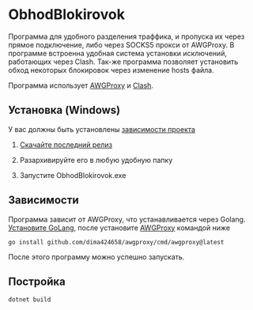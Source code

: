 # ObhodBlokirovok
Программа для удобного разделения траффика, и пропуска их через прямое подключение, либо через SOCKS5 прокси от AWGProxy. В программе встроенна удобная система установки исключений, работающих через Clash. Так-же программа позволяет установить обход некоторых блокировок через изменение hosts файла.

Программа использует [AWGProxy](https://github.com/dima424658/awgproxy) и [Clash](https://github.com/clashdownload/Clash_for_Windows).
## Установка (Windows)
У вас должны быть установлены [зависимости проекта](https://github.com/G0Shark/ObhodBlokirovok#зависимости)

1. [Скачайте последний релиз](https://github.com/G0Shark/ObhodBlokirovok/releases/latest)

2. Разархивируйте его в любую удобную папку

3. Запустите ObhodBlokirovok.exe

## Зависимости
Программа зависит от AWGProxy, что устанавливается через Golang. [Установите GoLang](https://go.dev/dl/), после установите [AWGProxy](https://github.com/dima424658/awgproxy) командой ниже

```go install github.com/dima424658/awgproxy/cmd/awgproxy@latest```

После этого программу можно успешно запускать.

## Постройка
```dotnet build```
